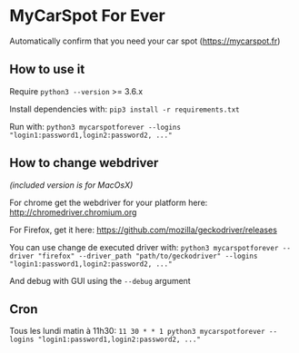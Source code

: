 # MyCarSpot For Ever
Automatically confirm that you need your car spot (https://mycarspot.fr)

## How to use it

Require ```python3 --version```  >= 3.6.x

Install dependencies with: ```pip3 install -r requirements.txt```

Run with: ```python3 mycarspotforever --logins "login1:password1,login2:password2, ..."```

## How to change webdriver
*(included version is for MacOsX)*

For chrome get the webdriver for your platform here: http://chromedriver.chromium.org

For Firefox, get it here: https://github.com/mozilla/geckodriver/releases

You can use change de executed driver with: ```python3 mycarspotforever --driver "firefox" --driver_path "path/to/geckodriver" --logins "login1:password1,login2:password2, ..."```

And debug with GUI using the `--debug` argument

## Cron

Tous les lundi matin à 11h30: ```11 30 * * 1 python3 mycarspotforever --logins "login1:password1,login2:password2, ..."```
